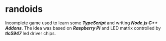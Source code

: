 # randoids
Incomplete game used to learn some ***TypeScript*** and writing ***Node.js C++ Addons***. The idea was based on ***Raspberry Pi*** and LED matrix controlled by ***tlc5947*** led driver chips.
